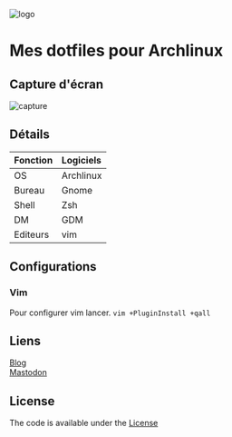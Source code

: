 ![logo](http://dotfiles.github.io/images/dotfiles-logo.png)

# Mes dotfiles pour Archlinux

## Capture d'écran

![capture]()


## Détails

| **Fonction** | **Logiciels** |
| :--- | :---- |
| OS | Archlinux |
| Bureau | Gnome |
| Shell | Zsh |
| DM | GDM |
| Editeurs | vim|

## Configurations

### Vim

Pour configurer vim lancer.
```vim +PluginInstall +qall```

## Liens
[Blog](https://draconis.me) <br />
[Mastodon](https://mstdn.io/@draconis) <br />

## License
The code is available under the [License]()

